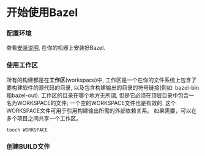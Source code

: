 # 开始使用Bazel

### 配置环境

查看[安装说明](/an-zhuang-bazel.md), 在你的机器上安装好Bazel.

### 使用工作区

所有的构建都是在**工作区**\(workspace\)中,  工作区是一个在你的文件系统上包含了要构建软件的源代码的目录, 以及包含构建输出的目录的符号链接\(例如: bazel-bin和bazel-out\). 工作区的目录在哪个地方无所谓, 但是它必须在顶层目录中包含一名为WORKSPACE的文件; 一个空的WORKSPACE文件也是有效的. 这个WORKSPACE文件可用于引用构建输出所需的外部依赖关系。 如果需要，可以在多个项目之间共享一个工作区。

```
touch WORKSPACE
```

### 创建BUILD文件



